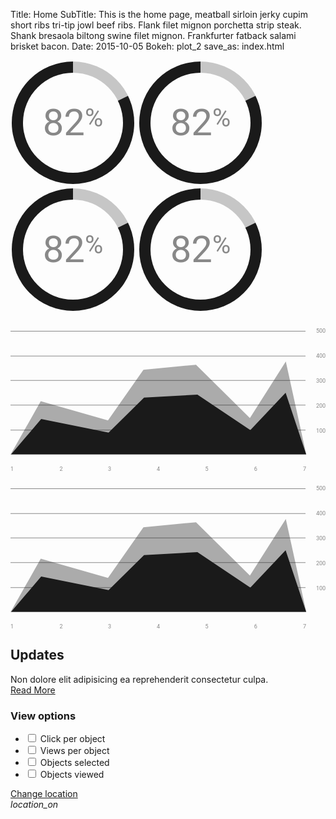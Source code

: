 Title: Home
SubTitle: This is the home page, meatball sirloin jerky cupim short ribs tri-tip jowl beef ribs. Flank filet mignon porchetta strip steak. Shank bresaola biltong swine filet mignon. Frankfurter fatback salami brisket bacon.
Date: 2015-10-05
Bokeh: plot_2
save_as: index.html

  <div class="demo-charts mdl-color--white mdl-shadow--2dp mdl-cell mdl-cell--12-col mdl-grid">
    <svg fill="currentColor" width="200px" height="200px" viewBox="0 0 1 1" class="demo-chart mdl-cell mdl-cell--4-col mdl-cell--3-col-desktop">
      <use xlink:href="#piechart" mask="url(#piemask)" />
      <text x="0.5" y="0.5" font-family="Roboto" font-size="0.3" fill="#888" text-anchor="middle" dy="0.1">82<tspan font-size="0.2" dy="-0.07">%</tspan></text>
    </svg>
    <svg fill="currentColor" width="200px" height="200px" viewBox="0 0 1 1" class="demo-chart mdl-cell mdl-cell--4-col mdl-cell--3-col-desktop">
      <use xlink:href="#piechart" mask="url(#piemask)" />
      <text x="0.5" y="0.5" font-family="Roboto" font-size="0.3" fill="#888" text-anchor="middle" dy="0.1">82<tspan dy="-0.07" font-size="0.2">%</tspan></text>
    </svg>
    <svg fill="currentColor" width="200px" height="200px" viewBox="0 0 1 1" class="demo-chart mdl-cell mdl-cell--4-col mdl-cell--3-col-desktop">
      <use xlink:href="#piechart" mask="url(#piemask)" />
      <text x="0.5" y="0.5" font-family="Roboto" font-size="0.3" fill="#888" text-anchor="middle" dy="0.1">82<tspan dy="-0.07" font-size="0.2">%</tspan></text>
    </svg>
    <svg fill="currentColor" width="200px" height="200px" viewBox="0 0 1 1" class="demo-chart mdl-cell mdl-cell--4-col mdl-cell--3-col-desktop">
      <use xlink:href="#piechart" mask="url(#piemask)" />
      <text x="0.5" y="0.5" font-family="Roboto" font-size="0.3" fill="#888" text-anchor="middle" dy="0.1">82<tspan dy="-0.07" font-size="0.2">%</tspan></text>
    </svg>
  </div>
  <div class="demo-graphs mdl-shadow--2dp mdl-color--white mdl-cell mdl-cell--8-col">
    <svg fill="currentColor" viewBox="0 0 500 250" class="demo-graph">
      <use xlink:href="#chart"/>
    </svg>
    <svg fill="currentColor" viewBox="0 0 500 250" class="demo-graph">
      <use xlink:href="#chart"/>
    </svg>
  </div>
  <div class="demo-cards mdl-cell mdl-cell--4-col mdl-cell--8-col-tablet mdl-grid mdl-grid--no-spacing">
    <div class="demo-updates mdl-card mdl-shadow--2dp mdl-cell mdl-cell--4-col mdl-cell--4-col-tablet mdl-cell--12-col-desktop">
      <div class="mdl-card__title mdl-card--expand mdl-color--teal-300">
        <h2 class="mdl-card__title-text">Updates</h2>
      </div>
      <div class="mdl-card__supporting-text mdl-color-text--grey-600">
        Non dolore elit adipisicing ea reprehenderit consectetur culpa.
      </div>
      <div class="mdl-card__actions mdl-card--border">
        <a href="#" class="mdl-button mdl-js-button mdl-js-ripple-effect">Read More</a>
      </div>
    </div>
    <div class="demo-separator mdl-cell--1-col"></div>
    <div class="demo-options mdl-card mdl-color--deep-purple-500 mdl-shadow--2dp mdl-cell mdl-cell--4-col mdl-cell--3-col-tablet mdl-cell--12-col-desktop">
      <div class="mdl-card__supporting-text mdl-color-text--blue-grey-50">
        <h3>View options</h3>
        <ul>
          <li>
            <label for="chkbox1" class="mdl-checkbox mdl-js-checkbox mdl-js-ripple-effect">
              <input type="checkbox" id="chkbox1" class="mdl-checkbox__input" />
              <span class="mdl-checkbox__label">Click per object</span>
            </label>
          </li>
          <li>
            <label for="chkbox2" class="mdl-checkbox mdl-js-checkbox mdl-js-ripple-effect">
              <input type="checkbox" id="chkbox2" class="mdl-checkbox__input" />
              <span class="mdl-checkbox__label">Views per object</span>
            </label>
          </li>
          <li>
            <label for="chkbox3" class="mdl-checkbox mdl-js-checkbox mdl-js-ripple-effect">
              <input type="checkbox" id="chkbox3" class="mdl-checkbox__input" />
              <span class="mdl-checkbox__label">Objects selected</span>
            </label>
          </li>
          <li>
            <label for="chkbox4" class="mdl-checkbox mdl-js-checkbox mdl-js-ripple-effect">
              <input type="checkbox" id="chkbox4" class="mdl-checkbox__input" />
              <span class="mdl-checkbox__label">Objects viewed</span>
            </label>
          </li>
        </ul>
      </div>
      <div class="mdl-card__actions mdl-card--border">
        <a href="#" class="mdl-button mdl-js-button mdl-js-ripple-effect mdl-color-text--blue-grey-50">Change location</a>
        <div class="mdl-layout-spacer"></div>
        <i class="material-icons">location_on</i>
      </div>
    </div>
  </div>

<svg xmlns="http://www.w3.org/2000/svg" xmlns:xlink="http://www.w3.org/1999/xlink" version="1.1" style="position: fixed; left: -1000px; height: -1000px;">
<defs>
  <mask id="piemask" maskContentUnits="objectBoundingBox">
    <circle cx=0.5 cy=0.5 r=0.49 fill="white" />
    <circle cx=0.5 cy=0.5 r=0.40 fill="black" />
  </mask>
  <g id="piechart">
    <circle cx=0.5 cy=0.5 r=0.5 />
    <path d="M 0.5 0.5 0.5 0 A 0.5 0.5 0 0 1 0.95 0.28 z" stroke="none" fill="rgba(255, 255, 255, 0.75)" />
  </g>
</defs>
</svg>
<svg version="1.1" xmlns="http://www.w3.org/2000/svg" xmlns:xlink="http://www.w3.org/1999/xlink" viewBox="0 0 500 250" style="position: fixed; left: -1000px; height: -1000px;">
<defs>
  <g id="chart">
    <g id="Gridlines">
      <line fill="#888888" stroke="#888888" stroke-miterlimit="10" x1="0" y1="27.3" x2="468.3" y2="27.3"/>
      <line fill="#888888" stroke="#888888" stroke-miterlimit="10" x1="0" y1="66.7" x2="468.3" y2="66.7"/>
      <line fill="#888888" stroke="#888888" stroke-miterlimit="10" x1="0" y1="105.3" x2="468.3" y2="105.3"/>
      <line fill="#888888" stroke="#888888" stroke-miterlimit="10" x1="0" y1="144.7" x2="468.3" y2="144.7"/>
      <line fill="#888888" stroke="#888888" stroke-miterlimit="10" x1="0" y1="184.3" x2="468.3" y2="184.3"/>
    </g>
    <g id="Numbers">
      <text transform="matrix(1 0 0 1 485 29.3333)" fill="#888888" font-family="'Roboto'" font-size="9">500</text>
      <text transform="matrix(1 0 0 1 485 69)" fill="#888888" font-family="'Roboto'" font-size="9">400</text>
      <text transform="matrix(1 0 0 1 485 109.3333)" fill="#888888" font-family="'Roboto'" font-size="9">300</text>
      <text transform="matrix(1 0 0 1 485 149)" fill="#888888" font-family="'Roboto'" font-size="9">200</text>
      <text transform="matrix(1 0 0 1 485 188.3333)" fill="#888888" font-family="'Roboto'" font-size="9">100</text>
      <text transform="matrix(1 0 0 1 0 249.0003)" fill="#888888" font-family="'Roboto'" font-size="9">1</text>
      <text transform="matrix(1 0 0 1 78 249.0003)" fill="#888888" font-family="'Roboto'" font-size="9">2</text>
      <text transform="matrix(1 0 0 1 154.6667 249.0003)" fill="#888888" font-family="'Roboto'" font-size="9">3</text>
      <text transform="matrix(1 0 0 1 232.1667 249.0003)" fill="#888888" font-family="'Roboto'" font-size="9">4</text>
      <text transform="matrix(1 0 0 1 309 249.0003)" fill="#888888" font-family="'Roboto'" font-size="9">5</text>
      <text transform="matrix(1 0 0 1 386.6667 249.0003)" fill="#888888" font-family="'Roboto'" font-size="9">6</text>
      <text transform="matrix(1 0 0 1 464.3333 249.0003)" fill="#888888" font-family="'Roboto'" font-size="9">7</text>
    </g>
    <g id="Layer_5">
      <polygon opacity="0.36" stroke-miterlimit="10" points="0,223.3 48,138.5 154.7,169 211,88.5
      294.5,80.5 380,165.2 437,75.5 469.5,223.3   "/>
    </g>
    <g id="Layer_4">
      <polygon stroke-miterlimit="10" points="469.3,222.7 1,222.7 48.7,166.7 155.7,188.3 212,132.7
      296.7,128 380.7,184.3 436.7,125   "/>
    </g>
  </g>
</defs>
</svg>
